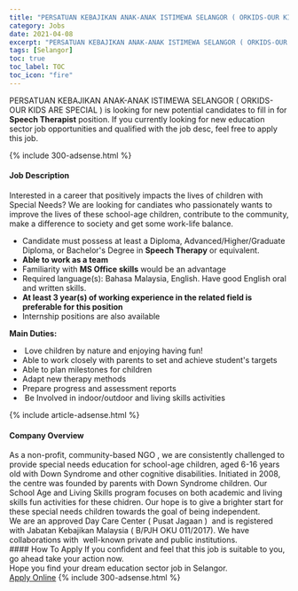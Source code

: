 ```yaml
---
title: "PERSATUAN KEBAJIKAN ANAK-ANAK ISTIMEWA SELANGOR ( ORKIDS-OUR KIDS ARE SPECIAL ) Vacancies Speech Therapist" 
category: Jobs 
date: 2021-04-08 
excerpt: "PERSATUAN KEBAJIKAN ANAK-ANAK ISTIMEWA SELANGOR ( ORKIDS-OUR KIDS ARE SPECIAL ) is currently looking for suitable person to fill in the Speech Therapist which positioned at Selangor" 
tags: [Selangor] 
toc: true 
toc_label: TOC 
toc_icon: "fire" 
--- 
```


<p>PERSATUAN KEBAJIKAN ANAK-ANAK ISTIMEWA SELANGOR ( ORKIDS-OUR KIDS ARE SPECIAL ) is looking for new potential candidates to fill in for <b>Speech Therapist</b> position. If you currently looking for new education sector job opportunities and qualified with the job desc, feel free to apply this job.
</p>{% include 300-adsense.html %} 
<div><div><h4>Job Description</h4></div><div><div><span><div><p>Interested in a career that positively impacts the lives of children with Special Needs? We are looking for candiates who passionately wants to improve the lives of these school-age children, contribute to the community, make a difference to society and get some work-life balance.</p><ul><li>Candidate must possess at least a Diploma, Advanced/Higher/Graduate Diploma, or Bachelor's Degree in <strong>Speech Therapy</strong>&#160;or equivalent.</li><li><strong>Able to work as a team</strong></li><li>Familiarity with <strong>MS Office skills</strong> would be an advantage</li><li>Required language(s): Bahasa Malaysia, English. Have good English oral and written skills.</li><li><strong>At least 3 year(s) of working experience in the related field is preferable for this position</strong></li><li>Internship positions&#160;are also available</li></ul><p><strong>Main Duties:</strong></p><ul><li>&#160;Love children by nature and enjoying having fun!&#160;</li><li>Able to work closely with parents to set and achieve student's targets</li><li>Able to plan milestones for children</li><li>Adapt new therapy methods&#160;</li><li>Prepare progress and assessment reports</li><li>&#160;Be Involved in indoor/outdoor and living skills activities</li></ul></div></span></div></div></div> 
{% include article-adsense.html %} 
<div><div><h4>Company Overview</h4></div><div><div><span><div><div>As a non-profit, community-based NGO , we are consistently challenged to provide special needs education for school-age children, aged 6-16 years old with Down Syndrome and other cognitive disabilities. Initiated in 2008, the centre was founded by parents with Down Syndrome children. Our School Age and Living Skills program focuses on both academic and living skills fun activities for these chidren. Our hope is to give a brighter start for these special needs children towards the goal of being independent.</div>
<div>We are an approved Day Care Center ( Pusat Jagaan )&#160; and is registered with Jabatan Kebajikan Malaysia ( B/PJH OKU 011/2017). We have collaborations with&#160; well-known private and public institutions.</div></div></span></div></div></div> 
#### How To Apply 
If you confident and feel that this job is suitable to you, go ahead take your action now. <br/> 
Hope you find your dream education sector job in Selangor. <br/> 
<a href="https://www.jobstreet.com.my/en/job/speech-therapist-4529687?jobId=jobstreet-my-job-4529687" class="btn btn--info" target="_blank" rel="nofollow noopenner">Apply Online</a> 
{% include 300-adsense.html %} 